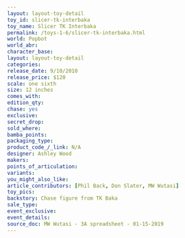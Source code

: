 ```yaml
---
layout: layout-toy-detail 
toy_id: slicer-tk-interbaka
toy_name: Slicer TK Interbaka
permalink: /toys-1-6/slicer-tk-interbaka.html
world: Popbot
world_abr: 
character_base: 
layout: layout-toy-detail
categories: 
release_date: 9/10/2010
release_price: $120 
scale: one sixth
size: 12 inches
comes_with: 
edition_qty: 
chase: yes
exclusive: 
secret_drop: 
sold_where: 
bamba_points: 
packaging_type: 
product_code_/_link: N/A
designer: Ashley Wood
makers: 
points_of_articulation: 
variants: 
you_might_also_like: 
article_contributors: [Phil Back, Don Slater, MW Wutasi]
toy_pics: 
backstory: Chase figure from TK Baka
sale_type: 
event_exclusive: 
event_details: 
source_doc: MW Wutasi - 3A spreadsheet - 01-15-2019
---
```


